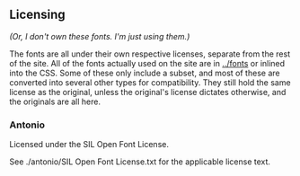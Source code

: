 ## Licensing

*(Or, I don't own these fonts. I'm just using them.)*

The fonts are all under their own respective licenses, separate from the rest of
the site. All of the fonts actually used on the site are in [../fonts](../fonts)
or inlined into the CSS. Some of these only include a subset, and most of these
are converted into several other types for compatibility. They still hold the
same license as the original, unless the original's license dictates otherwise,
and the originals are all here.

### Antonio

Licensed under the SIL Open Font License.

See ./antonio/SIL Open Font License.txt for the applicable license text.
